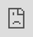 ```yaml
---
title: "How Much Weight Can a Car Carry?"
description: ""
date: 2022-08-13
categories: 
tags: 
thumbnail: https://tse1.mm.bing.net/th?q=How%20Much%20Weight%20Can%20A%20Car%20Carry%3F&w=800&h=500&c=1&rs=1
author: "Osgood"
showToc: true
TocOpen: true
draft: false
hidemeta: false
comments: false
disableHLJS: true # to disable highlightjs
disableShare: false
disableHLJS: false
hideSummary: false
searchHidden: true
ShowReadingTime: true
ShowBreadCrumbs: true
ShowPostNavLinks: true
ShowWordCount: true
ShowRssButtonInSectionTermList: true
UseHugoToc: false
ShowShareButtons: true
---
```


<center>
	<img src="https://tse1.mm.bing.net/th?q=How%20Much%20Weight%20Can%20A%20Car%20Carry%3F&w=800&h=500&c=1&rs=1" alt="How Much Weight Can A Car Carry?" width="800" height="500" style="display: block; width: 100%; height: auto">
</center>

<p>Cars are an essential part of many people’s lives, and they are one of the most popular means of transportation for both short and long distances. They are also widely used for carrying goods. But do you know how much weight your car can carry?</p>

<p>The weight that a car can carry depends on many factors, such as the car’s make and model, the type of suspension system, the type of tires, and the amount of cargo area available. Furthermore, the weight of the passengers and the items they are carrying must be taken into account. The total weight of your car, passengers, and cargo must not exceed the manufacturer’s recommended maximum weight.</p>

<h2>Factors Affecting the Maximum Weight a Car Can Carry</h2>

<p>The type of car, its suspension system, tires, and cargo area all affect the amount of weight that a car can carry. The weight of the car itself is also a factor. The weight of the car is determined by the size of its engine, the type of materials used in its construction, and the total weight of the car’s accessories. The total weight of passengers and cargo must also be taken into account.</p>

<h2>Different Types of Suspension Systems and Their Effect on Maximum Weight</h2>

<p>The suspension system of your car plays an important role in determining how much weight it can carry. There are two types of suspension systems: independent suspension systems and non-independent suspension systems. Independent suspension systems are designed to provide better performance in terms of handling, stability, and ride comfort. Non-independent suspension systems are typically less expensive and provide less performance but are more durable. The weight capacity of a car with an independent suspension system is usually higher than that of a car with a non-independent suspension system.</p>

<h2>The Impact of Tires on Maximum Weight</h2>

<p>The type of tires that are fitted to your car also affects how much weight it can carry. Tires with a higher load rating can support more weight than tires with a lower load rating. It is important to select tires that are appropriate for your car and the type of load you will be carrying.</p>

<h2>The Effect of Cargo Area on Maximum Weight</h2>

<p>The amount of cargo area available in your car also affects how much weight it can carry. The size of the cargo area, as well as its type and shape, are important factors that determine the maximum weight a car can carry. Additionally, the type of roof rack or cargo carrier that is used to store items can also impact the maximum weight a car can carry.</p>

<h2>The Total Weight of Passengers and Cargo Must Not Exceed the Maximum Weight</h2>

<p>The total weight of passengers and cargo must not exceed the manufacturer’s recommended maximum weight. It is important to check the manufacturer’s specifications before loading your car with passengers and cargo. Additionally, it is important to ensure that all cargo is properly secured in the vehicle.</p>

<h2>Frequently Asked Questions (FAQs)</h2>

<h3>1. How much weight can a car carry?</h3>

<p>The weight that a car can carry depends on many factors, such as the car’s make and model, the type of suspension system, the type of tires, and the amount of cargo area available. The total weight of passengers and cargo must not exceed the manufacturer’s recommended maximum weight.</p>

<h3>2. What factors affect the maximum weight a car can carry?</h3>

<p>The type of car, its suspension system, tires, and cargo area all affect the amount of weight that a car can carry. The weight of the car itself is also a factor. The total weight of passengers and cargo must also be taken into account.</p>

<h3>3. What is the difference between independent and non-independent suspension systems?</h3>

<p>Independent suspension systems are designed to provide better performance in terms of handling, stability, and ride comfort. Non-independent suspension systems are typically less expensive and provide less performance but are more durable. The weight capacity of a car with an independent suspension system is usually higher than that of a car with a non-independent suspension system.</p>

<h3>4. How does the type of tires affect how much weight a car can carry?</h3>

<p>Tires with a higher load rating can support more weight than tires with a lower load rating. It is important to select tires that are appropriate for your car and the type of load you will be carrying.</p>

<h3>5. How does the cargo area of a car affect how much weight it can carry?</h3>

<p>The amount of cargo area available in your car also affects how much weight it can carry. The size of the cargo area, as well as its type and shape, are important factors that determine the maximum weight a car can carry. Additionally, the type of roof rack or cargo carrier that is used to store items can also impact the maximum weight a car can carry.</p>

<h3>6. What is the maximum weight that a car can carry?</h3>

<p>The maximum weight a car can carry is determined by the manufacturer’s specifications. It is important to check the manufacturer’s specifications before loading your car with passengers and cargo. Additionally, it is important to ensure that all cargo is properly secured in the vehicle.</p>

<h3>7. What happens if the total weight of passengers and cargo exceeds the maximum weight?</h3>

<p>If the total weight of passengers and cargo exceeds the manufacturer’s recommended maximum weight, it can put undue stress on the car’s suspension system and tires, which can cause them to wear out prematurely. Additionally, it can also reduce the car’s fuel efficiency and decrease its performance.</p>

<h3>8. Is it necessary to check the manufacturer’s specifications before loading a car?</h3>

<p>Yes, it is important to check the manufacturer’s specifications before loading your car with passengers and cargo. Additionally, it is important to ensure that all cargo is properly secured in the vehicle.</p>

<h3>9. Does the type of roof rack or cargo carrier affect how much weight a car can carry?</h3>

<p>Yes, the type of roof rack or cargo carrier that is used to store items can also impact the maximum weight a car can carry.</p>

<h3>10. How does the size of the engine affect how much weight a car can carry?</h3>

<p>The size of the engine affects the total weight of the car. A larger engine will increase the total weight of the car, which in turn will reduce the amount of weight that the car can carry.</p>

<h3>11. What should be taken into consideration when selecting tires for a car?</h3>

<p>When selecting tires for a car, it is important to select tires that are appropriate for the car and the type of load that will be carried. Additionally, tires with a higher load rating can support more weight than tires with a lower load rating.</p>

<h3>12. How does the type of materials used in the car’s construction affect its maximum weight?</h3>

<p>The type of materials used in a car’s construction affects its total weight. Materials such as aluminum, carbon fiber, and composite materials are lighter than steel, which can help reduce the total weight of the car and increase the amount of weight it can carry.</p>

<h3>13. Does the total weight of the car’s accessories affect how much weight it can carry?</h3>

<p>Yes, the total weight of the car’s accessories affects how much weight it can carry. Accessories such as roof racks and cargo carriers can add additional weight to the car, which can reduce the amount of weight it can carry.</p>

<h3>14. Is it necessary to secure cargo in a car?</h3>

<p>Yes, it is important to ensure that all cargo is properly secured in the vehicle. Properly securing cargo can prevent it from shifting or moving around during transport, which can reduce the risk of an accident.</p>

<h3>15. What types of items should not be kept in a car?</h3>

<p>Items such as hazardous materials, flammable liquids, and items that are too heavy should not be kept in a car. Additionally, it is important to ensure that all cargo is properly secured in the vehicle.</p>

<h3>16. Is it necessary to check the tires before loading a car?</h3>

<p>Yes, it is important to check the tires before loading a car. Make sure that the tires are properly inflated and in good condition. Additionally, check that the tires are appropriate for the car and the type of load that will be carried.</p>

<h3>17. What should be taken into consideration when selecting a roof rack or cargo carrier?</h

<div style="position: relative; padding-bottom: 56.25%; overflow: hidden"><iframe src="https://www.youtube.com/embed/MCiNGmwopx4" frameborder="0" allow="accelerometer; autoplay; clipboard-write; encrypted-media; gyroscope; picture-in-picture; web-share" allowfullscreen style="position: absolute; top: 0; left: 0; width: 100%; height: 100%;"></iframe>
</div>